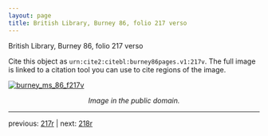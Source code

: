 ```yaml
---
layout: page
title: British Library, Burney 86, folio 217 verso
---
```


British Library, Burney 86, folio 217 verso

Cite this object as `urn:cite2:citebl:burney86pages.v1:217v`.  The full image is linked to a citation tool you can use to cite regions of the image.

[![burney_ms_86_f217v](http://www.homermultitext.org/iipsrv?IIIF=/project/homer/pyramidal/deepzoom/citebl/burney86imgs/v1/burney_ms_86_f217v.tif/full/800,/0/default.jpg)](http://www.homermultitext.org/ict2/?urn=urn:cite2:citebl:burney86imgs.v1:burney_ms_86_f217v) 

<p style="text-align: center; font-style: italic;">Image in the public domain.</p>

---

previous: [217r](../217r/) | next: [218r](../218r/)